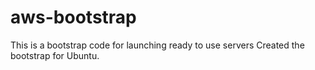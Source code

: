 # aws-bootstrap
This is a bootstrap code for launching ready to use servers
Created the bootstrap for Ubuntu.
